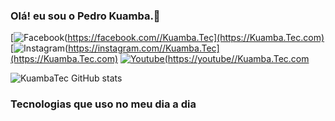 ### Olá! eu sou o Pedro Kuamba.👋

[![Facebook](https://img.shields.io/badge/Facebook-1877F2?style=for-the-badge&logo=facebook&logoColor=white)(https://facebook.com//Kuamba.Tec](https://Kuamba.Tec.com)
[![Instagram](https://img.shields.io/badge/Instagram-E4405F?style=for-the-badge&logo=instagram&logoColor=white)(https://instagram.com//Kuamba.Tec](https://Kuamba.Tec.com)
[![Youtube](https://img.shields.io/badge/YouTube-FF0000?style=for-the-badge&logo=youtube&logoColor=white)(https://youtube//Kuamba.Tec.com](https://Kuamba.Tec.com)

![KuambaTec GitHub stats](https://github-readme-stats.vercel.app/api?username=KuambaTec&show_icons=true&theme=dark)

### Tecnologias que uso no meu dia a dia

